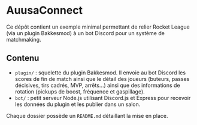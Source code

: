 # AuusaConnect

Ce dépôt contient un exemple minimal permettant de relier Rocket League (via un plugin Bakkesmod) à un bot Discord pour un système de matchmaking.

## Contenu

- `plugin/` : squelette du plugin Bakkesmod. Il envoie au bot Discord les scores de fin de match ainsi que le détail des joueurs (buteurs, passes décisives, tirs cadrés, MVP, arrêts...) ainsi que des informations de rotation (pickups de boost, fréquence et gaspillage).
- `bot/` : petit serveur Node.js utilisant Discord.js et Express pour recevoir les données du plugin et les publier dans un salon.

Chaque dossier possède un `README.md` détaillant la mise en place.
